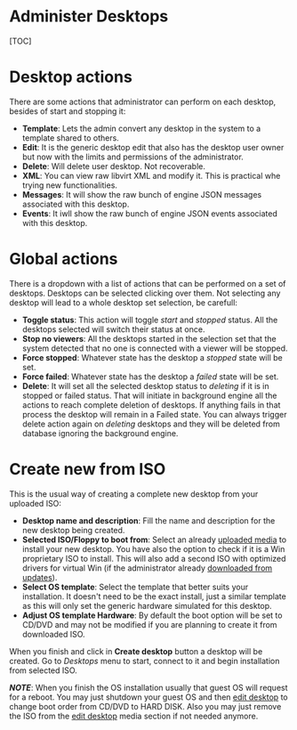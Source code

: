 <h1>Administer Desktops</h1>

[TOC]

# Desktop actions

There are some actions that administrator can perform on each desktop, besides of start and stopping it:

- **Template**: Lets the admin convert any desktop in the system to a template shared to others.
- **Edit**: It is the generic desktop edit that also has the desktop user owner but now with the limits and permissions of the administrator.
- **Delete**: Will delete user desktop. Not recoverable.
- **XML**: You can view raw libvirt XML and modify it. This is practical whe trying new functionalities.
- **Messages**: It will show the raw bunch of engine JSON messages associated with this desktop.
- **Events**: It iwll show the raw bunch of engine JSON events associated with this desktop. 

# Global actions

There is a dropdown with a list of actions that can be performed on a set of desktops. Desktops can be selected clicking over them. Not selecting any desktop will lead to a whole desktop set selection, be carefull:

- **Toggle status**: This action will toggle *start* and *stopped* status. All the desktops selected will switch their status at once.
- **Stop no viewers**: All the desktops started in the selection set that the system detected that no one is connected with a viewer will be stopped.
- **Force stopped**: Whatever state has the desktop a *stopped* state will be set.
- **Force failed**: Whatever state has the desktop a *failed* state will be set.
- **Delete**: It will set all the selected desktop status to *deleting* if it is in stopped or failed status. That will initiate in background engine all the actions to reach complete deletion of desktops. If anything fails in that process the desktop will remain in a Failed state. You can always trigger delete action again on *deleting* desktops and they will be deleted from database ignoring the background engine.

# Create new from ISO

This is the usual way of creating a complete new desktop from your uploaded ISO:

- **Desktop name and description**: Fill the name and description for the new desktop being created.
- **Selected ISO/Floppy to boot from**: Select an already [uploaded media](media.md#upload-media) to install your new desktop. You have also the option to check if it is a Win proprietary ISO to install. This will also add a second ISO with optimized drivers for virtual Win (if the administrator already [downloaded from updates](updates.md#recommended-updates)).
- **Select OS template**: Select the template that better suits your installation. It doesn't need to be the exact install, just a similar template as this will only set the generic hardware simulated for this desktop.
- **Adjust OS template Hardware**: By default the boot option will be set to CD/DVD and may not be modified if you are planning to create it from downloaded ISO.

When you finish and click in **Create desktop** button a desktop will be created. Go to *Desktops* menu to start, connect to it and begin installation from selected ISO.

***NOTE***: When you finish the OS installation usually that guest OS will request for a reboot. You may just shutdown your guest OS and then [edit desktop](desktops.md#edit-desktop) to change boot order from CD/DVD to HARD DISK. Also you may just remove the ISO from the [edit desktop](desktops.md#edit-desktop) media section if not needed anymore.